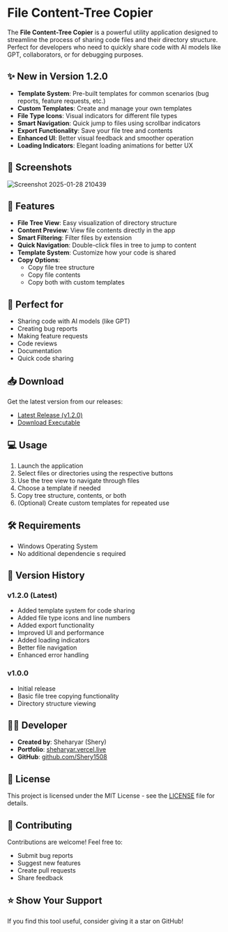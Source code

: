 # File Content-Tree Copier

The **File Content-Tree Copier** is a powerful utility application designed to streamline the process of sharing code files and their directory structure. Perfect for developers who need to quickly share code with AI models like GPT, collaborators, or for debugging purposes.

## ✨ New in Version 1.2.0
- **Template System**: Pre-built templates for common scenarios (bug reports, feature requests, etc.)
- **Custom Templates**: Create and manage your own templates
- **File Type Icons**: Visual indicators for different file types
- **Smart Navigation**: Quick jump to files using scrollbar indicators
- **Export Functionality**: Save your file tree and contents
- **Enhanced UI**: Better visual feedback and smoother operation
- **Loading Indicators**: Elegant loading animations for better UX

## 📸 Screenshots
![Screenshot 2025-01-28 210439](https://github.com/user-attachments/assets/3e11d690-f9ab-4b9a-9fd7-60d12024b442)

## 🚀 Features
- **File Tree View**: Easy visualization of directory structure
- **Content Preview**: View file contents directly in the app
- **Smart Filtering**: Filter files by extension
- **Quick Navigation**: Double-click files in tree to jump to content
- **Template System**: Customize how your code is shared
- **Copy Options**: 
  - Copy file tree structure
  - Copy file contents
  - Copy both with custom templates

## 🎯 Perfect for
- Sharing code with AI models (like GPT)
- Creating bug reports
- Making feature requests
- Code reviews
- Documentation
- Quick code sharing

## 📥 Download

Get the latest version from our releases:
- [Latest Release (v1.2.0)](https://github.com/Shery-1508/File-Contents-Tree-Copier/releases/tag/v1.2.0)
- [Download Executable](https://github.com/Shery-1508/File-Contents-Tree-Copier/releases/tag/v1.2.0)

## 💻 Usage
1. Launch the application
2. Select files or directories using the respective buttons
3. Use the tree view to navigate through files
4. Choose a template if needed
5. Copy tree structure, contents, or both
6. (Optional) Create custom templates for repeated use

## 🛠️ Requirements
- Windows Operating System
- No additional dependencie
s required

## 📝 Version History

### v1.2.0 (Latest)
- Added template system for code sharing
- Added file type icons and line numbers
- Added export functionality
- Improved UI and performance
- Added loading indicators
- Better file navigation
- Enhanced error handling

### v1.0.0
- Initial release
- Basic file tree copying functionality
- Directory structure viewing

## 👨‍💻 Developer
- **Created by**: Sheharyar (Shery)
- **Portfolio**: [sheharyar.vercel.live](https://sheharyar.vercel.live)
- **GitHub**: [github.com/Shery1508](https://github.com/Shery1508)

## 📄 License
This project is licensed under the MIT License - see the [LICENSE](LICENSE) file for details.

## 🤝 Contributing
Contributions are welcome! Feel free to:
- Submit bug reports
- Suggest new features
- Create pull requests
- Share feedback

## ⭐ Show Your Support
If you find this tool useful, consider giving it a star on GitHub!
